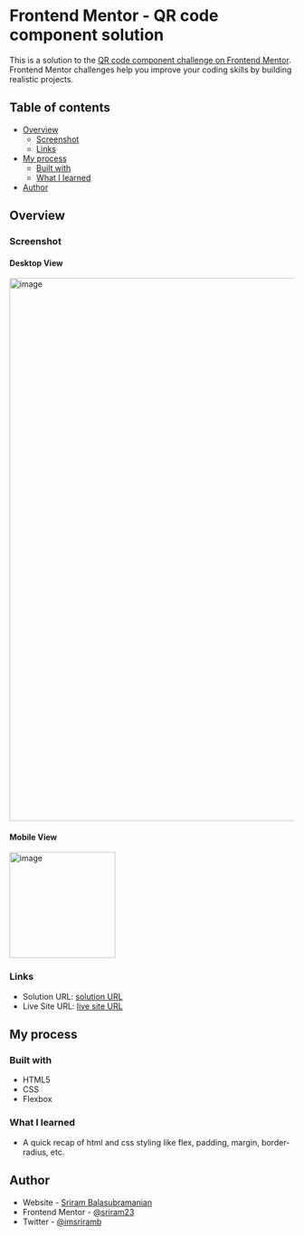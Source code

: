 # Frontend Mentor - QR code component solution

This is a solution to the [QR code component challenge on Frontend Mentor](https://www.frontendmentor.io/challenges/qr-code-component-iux_sIO_H). Frontend Mentor challenges help you improve your coding skills by building realistic projects. 

## Table of contents

- [Overview](#overview)
  - [Screenshot](#screenshot)
  - [Links](#links)
- [My process](#my-process)
  - [Built with](#built-with)
  - [What I learned](#what-i-learned)
- [Author](#author)


## Overview

### Screenshot
#### Desktop View
<img width="960" alt="image" src="https://github.com/sriram23/QR-code-component-Frontend-Mentor/assets/18396996/fd8cadc8-a294-4e5d-9e02-7983a87f0278">

#### Mobile View
<img width="187" alt="image" src="https://github.com/sriram23/QR-code-component-Frontend-Mentor/assets/18396996/7dd524f7-075e-45e7-b8be-c141dcaef0ff">

### Links

- Solution URL: [solution URL](https://github.com/sriram23/QR-code-component-Frontend-Mentor)
- Live Site URL: [live site URL](https://sriram23.github.io/QR-code-component-Frontend-Mentor/)

## My process

### Built with

- HTML5
- CSS
- Flexbox

### What I learned
- A quick recap of html and css styling like flex, padding, margin, border-radius, etc.


## Author

- Website - [Sriram Balasubramanian](https://sriram-23.web.app)
- Frontend Mentor - [@sriram23](https://www.frontendmentor.io/profile/sriram23)
- Twitter - [@imsriramb](https://www.twitter.com/imsriramb)
